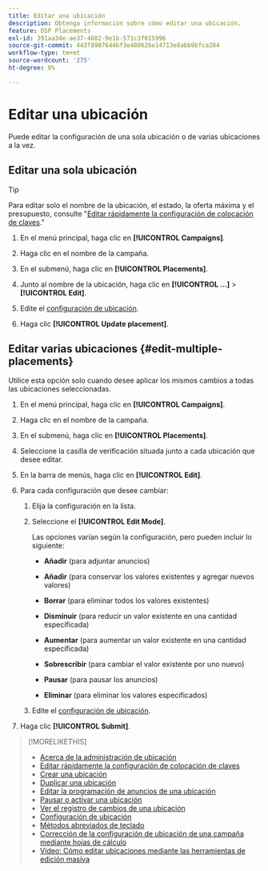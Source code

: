 ```yaml
---
title: Editar una ubicación
description: Obtenga información sobre cómo editar una ubicación.
feature: DSP Placements
exl-id: 391aa34e-ae37-4682-9e1b-571c3f015996
source-git-commit: 443f8907644bf3e480626e14713e8abb9bfca284
workflow-type: tm+mt
source-wordcount: '275'
ht-degree: 0%

---
```


# Editar una ubicación

Puede editar la configuración de una sola ubicación o de varias ubicaciones a la vez.

<!-- Some placements don't have this option. Clarify which placement types aren't eligible -- is it PG placements, or all placements using private inventory? And anything else? -->

## Editar una sola ubicación

>[!TIP]
>
> Para editar solo el nombre de la ubicación, el estado, la oferta máxima y el presupuesto, consulte &quot;[Editar rápidamente la configuración de colocación de claves](/help/dsp/campaign-management/placements/placement-quick-edit.md).&quot;

1. En el menú principal, haga clic en **[!UICONTROL Campaigns]**.

1. Haga clic en el nombre de la campaña.

1. En el submenú, haga clic en **[!UICONTROL Placements]**.

1. Junto al nombre de la ubicación, haga clic en  **[!UICONTROL ...]** > **[!UICONTROL Edit]**.

1. Edite el [configuración de ubicación](placement-settings.md).

1. Haga clic **[!UICONTROL Update placement]**.

## Editar varias ubicaciones {#edit-multiple-placements}

Utilice esta opción solo cuando desee aplicar los mismos cambios a todas las ubicaciones seleccionadas.

1. En el menú principal, haga clic en **[!UICONTROL Campaigns]**.

1. Haga clic en el nombre de la campaña.

1. En el submenú, haga clic en **[!UICONTROL Placements]**.

1. Seleccione la casilla de verificación situada junto a cada ubicación que desee editar.

1. En la barra de menús, haga clic en **[!UICONTROL Edit]**.

1. Para cada configuración que desee cambiar:

   1. Elija la configuración en la lista.

   1. Seleccione el **[!UICONTROL Edit Mode]**.

      Las opciones varían según la configuración, pero pueden incluir lo siguiente:

      * **Añadir** (para adjuntar anuncios)

      * **Añadir** (para conservar los valores existentes y agregar nuevos valores)

      * **Borrar** (para eliminar todos los valores existentes)

      * **Disminuir** (para reducir un valor existente en una cantidad especificada)

      * **Aumentar** (para aumentar un valor existente en una cantidad especificada)

      * **Sobrescribir** (para cambiar el valor existente por uno nuevo)

      * **Pausar** (para pausar los anuncios)

      * **Eliminar** (para eliminar los valores especificados)
   1. Edite el [configuración de ubicación](placement-settings.md).


1. Haga clic **[!UICONTROL Submit]**.

>[!MORELIKETHIS]
>
>* [Acerca de la administración de ubicación](placement-about.md)
>* [Editar rápidamente la configuración de colocación de claves](placement-quick-edit.md)
>* [Crear una ubicación](placement-create.md)
>* [Duplicar una ubicación](placement-duplicate.md)
>* [Editar la programación de anuncios de una ubicación](placement-edit-ad-schedule.md)
>* [Pausar o activar una ubicación](placement-pause-activate.md)
>* [Ver el registro de cambios de una ubicación](placement-change-log.md)
>* [Configuración de ubicación](placement-settings.md)
>* [Métodos abreviados de teclado](/help/dsp/campaign-management/reports/keyboard-shortcuts.md)
>* [Corrección de la configuración de ubicación de una campaña mediante hojas de cálculo](/help/dsp/campaign-management/qa/qa-about.md)
>* [Vídeo: Cómo editar ubicaciones mediante las herramientas de edición masiva](https://experienceleague.adobe.com/docs/advertising-learn/tutorials/dsp/bulk-edit-placement-tools.html)

